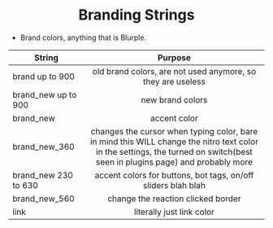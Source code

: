 <h1 align="center">Branding Strings</h1>

* Brand colors, anything that is Blurple.

| String          | Purpose                 |
| ---------------- |:-----------------------:|
| brand up to 900 | old brand colors, are not used anymore, so they are useless |
| brand_new up to 900 | new brand colors |
| brand_new | accent color |
| brand_new_360 | changes the cursor when typing color, bare in mind this WILL change the nitro text color in the settings, the turned on switch(best seen in plugins page) and probably more 
| brand_new 230 to 630 | accent colors for buttons, bot tags, on/off sliders blah blah |
| brand_new_560 | change the reaction clicked border |
| link | literally just link color |
